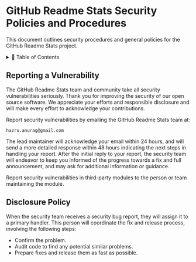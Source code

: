 # GitHub Readme Stats Security Policies and Procedures <!-- omit in toc -->

This document outlines security procedures and general policies for the
GitHub Readme Stats project.

<details>
<summary>📖 Table of Contents</summary>
<br />

## Table of Contents

- [Table of Contents](#table-of-contents)
- [Reporting a Vulnerability](#reporting-a-vulnerability)
- [Disclosure Policy](#disclosure-policy)
</details>

## Reporting a Vulnerability

The GitHub Readme Stats team and community take all security vulnerabilities
seriously. Thank you for improving the security of our open source
software. We appreciate your efforts and responsible disclosure and will
make every effort to acknowledge your contributions.

Report security vulnerabilities by emailing the GitHub Readme Stats team at:

```
hazru.anurag@gmail.com
```

The lead maintainer will acknowledge your email within 24 hours, and will
send a more detailed response within 48 hours indicating the next steps in
handling your report. After the initial reply to your report, the security
team will endeavor to keep you informed of the progress towards a fix and
full announcement, and may ask for additional information or guidance.

Report security vulnerabilities in third-party modules to the person or
team maintaining the module.

## Disclosure Policy

When the security team receives a security bug report, they will assign it
to a primary handler. This person will coordinate the fix and release
process, involving the following steps:

- Confirm the problem.
- Audit code to find any potential similar problems.
- Prepare fixes and release them as fast as possible.
